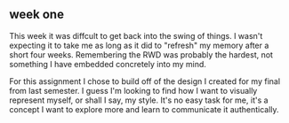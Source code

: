## week one

This week it was diffcult to get back into the swing of things. I wasn't expecting it to take me as long as it did
to "refresh" my memory after a short four weeks. Remembering the RWD was probably the hardest, not something I have embedded 
concretely into my mind. 

For this assignment I chose to build off of the design I created for my final from last semester. I guess I'm looking to find 
how I want to visually represent myself, or shall I say, my style. It's no easy task for me, it's a concept I 
want to explore more and learn to communicate it authentically. 
